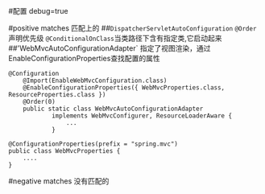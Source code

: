 #配置
debug=true

#positive matches
匹配上的
##`DispatcherServletAutoConfiguration`
`@Order`声明优先级
`@ConditionalOnClass`当类路径下含有指定类,它启动起来
##'WebMvcAutoConfigurationAdapter`
指定了视图渲染，通过EnableConfigurationProperties查找配置的属性
```
@Configuration
	@Import(EnableWebMvcConfiguration.class)
	@EnableConfigurationProperties({ WebMvcProperties.class, ResourceProperties.class })
	@Order(0)
	public static class WebMvcAutoConfigurationAdapter
			implements WebMvcConfigurer, ResourceLoaderAware {
				...
			}

@ConfigurationProperties(prefix = "spring.mvc")
public class WebMvcProperties {
	....
}
```


#negative matches
没有匹配的